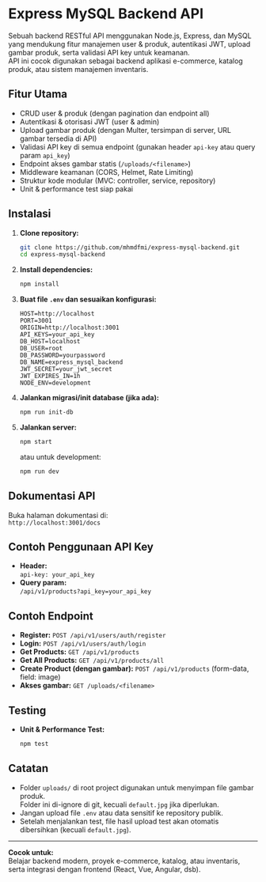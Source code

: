 # Express MySQL Backend API

Sebuah backend RESTful API menggunakan Node.js, Express, dan MySQL yang mendukung fitur manajemen user & produk, autentikasi JWT, upload gambar produk, serta validasi API key untuk keamanan.  
API ini cocok digunakan sebagai backend aplikasi e-commerce, katalog produk, atau sistem manajemen inventaris.

## Fitur Utama

- CRUD user & produk (dengan pagination dan endpoint all)
- Autentikasi & otorisasi JWT (user & admin)
- Upload gambar produk (dengan Multer, tersimpan di server, URL gambar tersedia di API)
- Validasi API key di semua endpoint (gunakan header `api-key` atau query param `api_key`)
- Endpoint akses gambar statis (`/uploads/<filename>`)
- Middleware keamanan (CORS, Helmet, Rate Limiting)
- Struktur kode modular (MVC: controller, service, repository)
- Unit & performance test siap pakai

## Instalasi

1. **Clone repository:**

   ```sh
   git clone https://github.com/mhmdfmi/express-mysql-backend.git
   cd express-mysql-backend
   ```

2. **Install dependencies:**

   ```sh
   npm install
   ```

3. **Buat file `.env` dan sesuaikan konfigurasi:**

   ```
   HOST=http://localhost
   PORT=3001
   ORIGIN=http://localhost:3001
   API_KEYS=your_api_key
   DB_HOST=localhost
   DB_USER=root
   DB_PASSWORD=yourpassword
   DB_NAME=express_mysql_backend
   JWT_SECRET=your_jwt_secret
   JWT_EXPIRES_IN=1h
   NODE_ENV=development
   ```

4. **Jalankan migrasi/init database (jika ada):**

   ```sh
   npm run init-db
   ```

5. **Jalankan server:**
   ```sh
   npm start
   ```
   atau untuk development:
   ```sh
   npm run dev
   ```

## Dokumentasi API

Buka halaman dokumentasi di:  
`http://localhost:3001/docs`

## Contoh Penggunaan API Key

- **Header:**  
  `api-key: your_api_key`
- **Query param:**  
  `/api/v1/products?api_key=your_api_key`

## Contoh Endpoint

- **Register:** `POST /api/v1/users/auth/register`
- **Login:** `POST /api/v1/users/auth/login`
- **Get Products:** `GET /api/v1/products`
- **Get All Products:** `GET /api/v1/products/all`
- **Create Product (dengan gambar):** `POST /api/v1/products` (form-data, field: image)
- **Akses gambar:** `GET /uploads/<filename>`

## Testing

- **Unit & Performance Test:**
  ```sh
  npm test
  ```

## Catatan

- Folder `uploads/` di root project digunakan untuk menyimpan file gambar produk.  
  Folder ini di-ignore di git, kecuali `default.jpg` jika diperlukan.
- Jangan upload file `.env` atau data sensitif ke repository publik.
- Setelah menjalankan test, file hasil upload test akan otomatis dibersihkan (kecuali `default.jpg`).

---

**Cocok untuk:**  
Belajar backend modern, proyek e-commerce, katalog, atau inventaris, serta integrasi dengan frontend (React, Vue, Angular, dsb).
